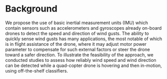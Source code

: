 # Background
We propose the use of basic inertial measurement units (IMU) which contain sensors such as accelerometers and gyroscopes already on-board drones to detect the speed and direction of wind gusts. The ability to quickly sense wind gusts has many applications, the most notable of which is in flight assistance of the drone,
where it may adjust motor power parameter to compensate for such external factors or steer the drone toward a safer direction. To illustrate the feasibility of the approach, we conducted studies to assess how reliably wind speed and wind direction can be detected while a quad-copter drone is hovering and then in-motion, using off-the-shelf classifiers.
